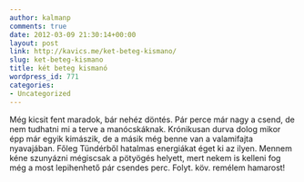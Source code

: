 ```yaml
---
author: kalmanp
comments: true
date: 2012-03-09 21:30:14+00:00
layout: post
link: http://kavics.me/ket-beteg-kismano/
slug: ket-beteg-kismano
title: két beteg kismanó
wordpress_id: 771
categories:
- Uncategorized
---
```


Még kicsit fent maradok, bár nehéz döntés. Pár perce már nagy a csend, de nem tudhatni mi a terve a manócskáknak. Krónikusan durva dolog mikor épp már egyik kimászik, de a másik még benne van a valamifajta nyavajában. Főleg Tündérből hatalmas energiákat éget ki az ilyen. Mennem kéne szunyázni mégiscsak a pötyögés helyett, mert nekem is kelleni fog még a most lepihenhető pár csendes perc. Folyt. köv. remélem hamarost!
